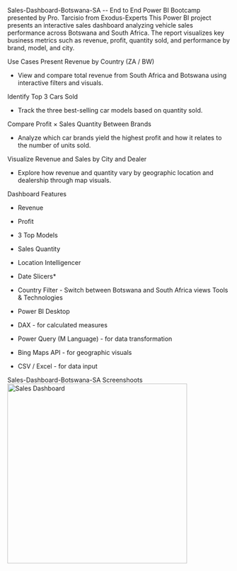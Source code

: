 Sales-Dashboard-Botswana-SA -- End to End Power BI Bootcamp presented by Pro. Tarcisio from Exodus-Experts
This Power BI project presents an interactive sales dashboard analyzing vehicle sales performance across Botswana and South Africa. The report visualizes key business metrics such as revenue, profit, quantity sold, and performance by brand, model, and city.

Use Cases
Present Revenue by Country (ZA / BW)  
* View and compare total revenue from South Africa and Botswana using interactive filters and visuals.

Identify Top 3 Cars Sold  
* Track the three best-selling car models based on quantity sold.

Compare Profit × Sales Quantity Between Brands  
* Analyze which car brands yield the highest profit and how it relates to the number of units sold.

Visualize Revenue and Sales by City and Dealer 
* Explore how revenue and quantity vary by geographic location and dealership through map visuals.

Dashboard Features
- Revenue 
- Profit 
- 3 Top Models 
- Sales Quantity
- Location Intelligencer  
- Date Slicers*  
- Country Filter - Switch between Botswana and South Africa views
Tools & Technologies

- Power BI Desktop
- DAX - for calculated measures
- Power Query (M Language) - for data transformation
- Bing Maps API - for geographic visuals
- CSV / Excel -  for data input

Sales-Dashboard-Botswana-SA Screenshoots
<img width="406" alt="Sales Dashboard" src="https://github.com/user-attachments/assets/4397df3b-75f7-4a27-8c6c-5db746a55167" />









